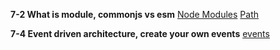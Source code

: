 **7-2 What is module, commonjs vs esm**
[Node Modules](https://www.freecodecamp.org/news/what-are-node-modules/)
[Path](https://nodejs.org/dist/latest-v20.x/docs/api/path.html)


**7-4 Event driven architecture, create your own events**
[events](https://nodejs.org/dist/latest-v20.x/docs/api/events.html)